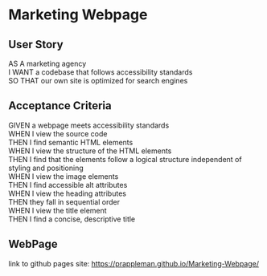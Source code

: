 # Marketing Webpage
## User Story
AS A marketing agency<br />
I WANT a codebase that follows accessibility standards<br />
SO THAT our own site is optimized for search engines<br />
## Acceptance Criteria
GIVEN a webpage meets accessibility standards<br />
WHEN I view the source code<br />
THEN I find semantic HTML elements<br />
WHEN I view the structure of the HTML elements<br />
THEN I find that the elements follow a logical structure independent of styling and positioning<br />
WHEN I view the image elements<br />
THEN I find accessible alt attributes<br />
WHEN I view the heading attributes<br />
THEN they fall in sequential order<br />
WHEN I view the title element<br />
THEN I find a concise, descriptive title<br />
## WebPage
link to github pages site: https://prappleman.github.io/Marketing-Webpage/

